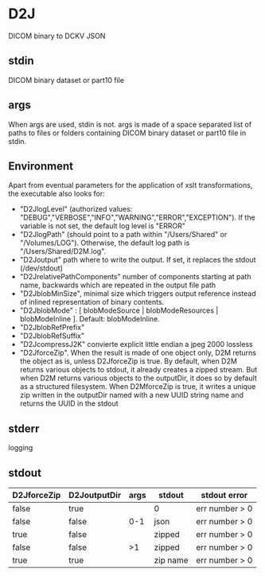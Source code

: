 # D2J

DICOM binary to DCKV JSON

## stdin
DICOM binary dataset or part10 file

## args
When args are used, stdin is not. args is made of a space separated list of paths to files or folders containing  DICOM binary dataset or part10 file in stdin.

## Environment
Apart from eventual parameters for the application of xslt transformations, the executable also looks for:
- "D2JlogLevel" (authorized values: "DEBUG","VERBOSE","INFO","WARNING","ERROR","EXCEPTION"). If the variable is not set, the default log level is "ERROR"
- "D2JlogPath" (should point to a path within "/Users/Shared" or "/Volumes/LOG"). Otherwise, the default log path is "/Users/Shared/D2M.log".
- "D2Joutput" path where to write the output. If set, it replaces the stdout (/dev/stdout)
- "D2JrelativePathComponents" number of components starting at path name, backwards which are repeated in the output file path
- "D2JblobMinSize", minimal size which triggers output reference instead of inlined representation of binary contents.
- "D2JblobMode" : [ blobModeSource | blobModeResources | blobModeInline ]. Default: blobModeInline. 
- "D2JblobRefPrefix"
- "D2JblobRefSuffix"
- "D2JcompressJ2K" convierte explicit little endian a jpeg 2000 lossless
- "D2JforceZip". When the result is made of one object only, D2M returns the object as is, unless D2JforceZip is true. By default, when D2M returns various objects to stdout, it already creates a zipped stream. But when D2M returns various objects to the outputDir, it does so by default as a structured filesystem. When D2MforceZip is true, it writes a unique zip written in the outputDir named with a new UUID string name and returns the UUID in the stdout



## stderr
logging

## stdout
D2JforceZip | D2JoutputDir | args   | stdout   | stdout error
------------|--------------|--------|----------|---------------
false       | true         |        | 0        | err number > 0
false       | false        | 0-1    | json     | err number > 0
true        | false        |        | zipped   | err number > 0
false       | false        | >1     | zipped   | err number > 0
true        | true         |        | zip name | err number > 0

